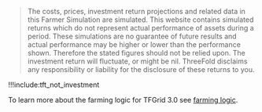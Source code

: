 > The costs, prices, investment return projections and related data in this Farmer Simulation are simulated. This website contains simulated returns which do not represent actual performance of assets during a period. These simulations are no guarantee of future results and actual performance may be higher or lower than the performance shown. Therefore the stated figures should not be relied upon. The investment return will fluctuate, or might be nil. ThreeFold disclaims any responsibility or liability for the disclosure of these returns to you.

!!!include:tft_not_investment

To learn more about the farming logic for TFGrid 3.0 see [farming logic](farming_logic3).
